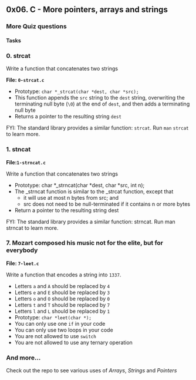 ## 0x06. C - More pointers, arrays and strings

### More Quiz questions

#### Tasks

### 0. strcat

Write a function that concatenates two strings

**File: `0-strcat.c`**

-   Prototype: `char *_strcat(char *dest, char *src);`
-   This function appends the `src` string to the `dest` string, overwriting the terminating null byte (`\0`) at the end of `dest`, and then adds a terminating null byte
-   Returns a pointer to the resulting string `dest`

FYI: The standard library provides a similar function: `strcat`. Run `man` `strcat` to learn more.

### 1. stncat

**File:`1-strncat.c`**

Write a function that concatenates two strings

-   Prototype: char *\_strncat(char *dest, char \*src, int n);
-   The \_strncat function is similar to the \_strcat function, except that
    -   it will use at most n bytes from src; and
    -   src does not need to be null-terminated if it contains n or more bytes
-   Return a pointer to the resulting string dest

FYI: The standard library provides a similar function: strncat. Run man strncat to learn more.

### 7. Mozart composed his music not for the elite, but for everybody

**File: `7-leet.c`**

Write a function that encodes a string into `1337`.

-   Letters `a` and `A` should be replaced by `4`
-   Letters `e` and `E` should be replaced by `3`
-   Letters `o` and `O` should be replaced by `0`
-   Letters `t` and `T` should be replaced by `7`
-   Letters `l` and `L` should be replaced by `1`
-   Prototype: `char *leet(char *);`
-   You can only use one `if` in your code
-   You can only use two loops in your code
-   You are not allowed to use `switch`
-   You are not allowed to use any ternary operation

### And more...

Check out the repo to see various uses of _Arrays_, _Strings_ and _Pointers_
